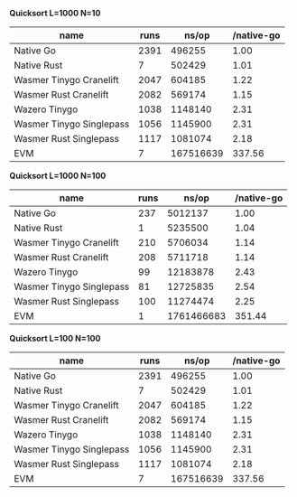 **Quicksort L=1000 N=10**

| name                    | runs | ns/op     | /native-go |
|-------------------------|------|-----------|------------|
| Native Go               | 2391 | 496255    | 1.00       |
| Native Rust             | 7    | 502429    | 1.01       |
| Wasmer Tinygo Cranelift | 2047 | 604185    | 1.22       |
| Wasmer Rust Cranelift   | 2082 | 569174    | 1.15       |
| Wazero Tinygo           | 1038 | 1148140   | 2.31       |
| Wasmer Tinygo Singlepass| 1056 | 1145900   | 2.31       |
| Wasmer Rust Singlepass  | 1117 | 1081074   | 2.18       |
| EVM                     | 7    | 167516639 | 337.56     |

**Quicksort L=1000 N=100**

| name                    | runs | ns/op     | /native-go |
|-------------------------|------|-----------|------------|
| Native Go               | 237  | 5012137   | 1.00       |
| Native Rust             | 1    | 5235500   | 1.04       |
| Wasmer Tinygo Cranelift | 210  | 5706034   | 1.14       |
| Wasmer Rust Cranelift   | 208  | 5711718   | 1.14       |
| Wazero Tinygo           | 99   | 12183878  | 2.43       |
| Wasmer Tinygo Singlepass| 81   | 12725835  | 2.54       |
| Wasmer Rust Singlepass  | 100  | 11274474  | 2.25       |
| EVM                     | 1    | 1761466683| 351.44     |

**Quicksort L=100 N=100**

| name                    | runs | ns/op     | /native-go |
|-------------------------|------|-----------|------------|
| Native Go               | 2391 | 496255    | 1.00       |
| Native Rust             | 7    | 502429    | 1.01       |
| Wasmer Tinygo Cranelift | 2047 | 604185    | 1.22       |
| Wasmer Rust Cranelift   | 2082 | 569174    | 1.15       |
| Wazero Tinygo           | 1038 | 1148140   | 2.31       |
| Wasmer Tinygo Singlepass| 1056 | 1145900   | 2.31       |
| Wasmer Rust Singlepass  | 1117 | 1081074   | 2.18       |
| EVM                     | 7    | 167516639 | 337.56     |
